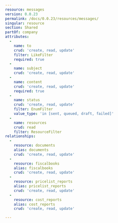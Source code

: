 ```yaml
---
resource: messages
version: 0.0.23
permalink: /docs/0.0.23/resources/messages/
singular: resource
section: Shared
partOf: company
attributes:
  -
    name: to
    crud: 'create, read, update'
    filter: LikeFilter
    required: true
  -
    name: subject
    crud: 'create, read, update'
  -
    name: content
    crud: 'create, read, update'
    required: true
  -
    name: status
    crud: 'create, read, update'
    filter: EnumFilter
    value_type: 'in [sent, queued, draft, failed]'
  -
    name: resources
    crud: read
    filter: ResourceFilter
relationships:
  -
    resource: documents
    alias: documents
    crud: 'create, read, update'
  -
    resource: fiscalbooks
    alias: fiscalbooks
    crud: 'create, read, update'
  -
    resource: pricelist_reports
    alias: pricelist_reports
    crud: 'create, read, update'
  -
    resource: cost_reports
    alias: cost_reports
    crud: 'create, read, update'

---
```

